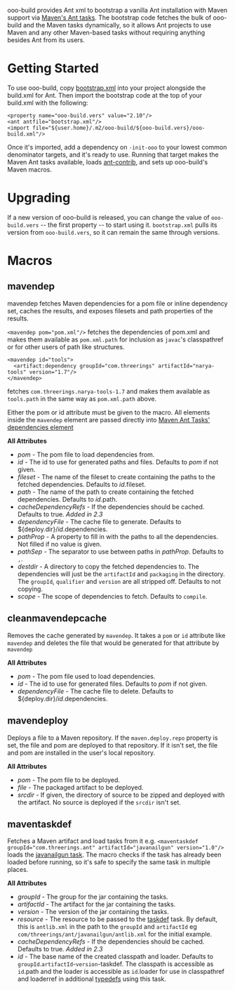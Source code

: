 ooo-build provides Ant xml to bootstrap a vanilla Ant installation with Maven support via [Maven's
Ant tasks](http://maven.apache.org/ant-tasks/). The bootstrap code fetches the bulk of ooo-build
and the Maven tasks dynamically, so it allows Ant projects to use Maven and any other Maven-based
tasks without requiring anything besides Ant from its users.

Getting Started
================
To use ooo-build, copy [bootstrap.xml] into your project alongside the build.xml for Ant. Then
import the bootstrap code at the top of your build.xml with the following:

    <property name="ooo-build.vers" value="2.10"/>
    <ant antfile="bootstrap.xml"/>
    <import file="${user.home}/.m2/ooo-build/${ooo-build.vers}/ooo-build.xml"/>

Once it's imported, add a dependency on `-init-ooo` to your lowest common denominator targets, and
it's ready to use. Running that target makes the Maven Ant tasks available, loads
[ant-contrib](http://ant-contrib.sourceforge.net/ ), and sets up ooo-build's Maven macros.

Upgrading
=========
If a new version of ooo-build is released, you can change the value of `ooo-build.vers` -- the
first property -- to start using it. `bootstrap.xml` pulls its version from `ooo-build.vers`, so it
can remain the same through versions.

Macros
======

mavendep
--------
mavendep fetches Maven dependencies for a pom file or inline dependency set, caches the results,
and exposes filesets and path properties of the results.

`<mavendep pom="pom.xml"/>` fetches the dependencies of pom.xml and makes them available as
`pom.xml.path` for inclusion as `javac`'s classpathref or for other users of path like structures.

    <mavendep id="tools">
      <artifact:dependency groupId="com.threerings" artifactId="narya-tools" version="1.7"/>
    </mavendep>

fetches `com.threerings.narya-tools-1.7` and makes them available as `tools.path` in the same way
as `pom.xml.path` above.

Either the pom or id attribute must be given to the macro. All elements inside the `mavendep`
element are passed directly into [Maven Ant Tasks' dependencies
element](http://maven.apache.org/ant-tasks/reference.html#dependencies)

**All Attributes**

* _pom_ - The pom file to load dependencies from.
* _id_ - The id to use for generated paths and files. Defaults to _pom_ if not given.
* _fileset_ - The name of the fileset to create containing the paths to the fetched dependencies. Defaults to _id_.fileset.
* _path_ - The name of the path to create containing the fetched dependencies. Defaults to _id_.path.
* _cacheDependencyRefs_ - If the dependencies should be cached. Defaults to true. *Added in 2.3*
* _dependencyFile_ - The cache file to generate. Defaults to ${deploy.dir}/_id_.dependencies.
* _pathProp_ - A property to fill in with the paths to all the dependencies. Not filled if no value is given.
* _pathSep_ - The separator to use between paths in _pathProp_. Defaults to `,`.
* _destdir_ - A directory to copy the fetched dependencies to. The dependencies will just be the `artifactId` and `packaging` in the directory. The `groupId`, `qualifier` and `version` are all stripped off. Defaults to not copying.
* _scope_ - The scope of dependencies to fetch. Defaults to `compile`.

cleanmavendepcache
------------------
Removes the cache generated by `mavendep`. It takes a `pom` or `id` attribute like `mavendep` and
deletes the file that would be generated for that attribute by `mavendep`

**All Attributes**

* _pom_ - The pom file used to load dependencies.
* _id_ - The id to use for generated files. Defaults to _pom_ if not given.
* _dependencyFile_ - The cache file to delete. Defaults to ${deploy.dir}/_id_.dependencies.

mavendeploy
-----------
Deploys a file to a Maven repository. If the `maven.deploy.repo` property is set, the file and pom
are deployed to that repository. If it isn't set, the file and pom are installed in the user's
local repository.

**All Attributes**

* _pom_ - The pom file to be deployed.
* _file_ - The packaged artifact to be deployed.
* _srcdir_ - If given, the directory of source to be zipped and deployed with the artifact. No source is deployed if the `srcdir` isn't set.

maventaskdef
------------
Fetches a Maven artifact and load tasks from it e.g. `<maventaskdef groupId="com.threerings.ant"
artifactId="javanailgun" version="1.0"/>` loads the [javanailgun task]. The macro checks if the
task has already been loaded before running, so it's safe to specify the same task in multiple
places.

**All Attributes**

* _groupId_ - The group for the jar containing the tasks.
* _artifactId_ - The artifact for the jar containing the tasks.
* _version_ - The version of the jar containing the tasks.
* _resource_ - The resource to be passed to the [taskdef](http://ant.apache.org/manual/Tasks/typedef.html) task. By default, this is `antlib.xml` in the path to the `groupId` and `artifactId` eg `com/threerings/ant/javanailgun/antlib.xml` for the initial example.
* _cacheDependencyRefs_ - If the dependencies should be cached. Defaults to true. *Added in 2.3*
* _id_ - The base name of the created classpath and loader. Defaults to
  `groupId`.`artifactId`-`version`-taskdef. The classpath is accessible as `id`.path and the loader
  is accessible as `id`.loader for use in classpathref and loaderref in additional
  [typedefs](http://ant.apache.org/manual/Tasks/typedef.html) using this task.

[bootstrap.xml]: https://raw.github.com/threerings/ooo-build/master/etc/bootstrap.xml
[javanailgun task]: https://github.com/threerings/ant-javanailgun
